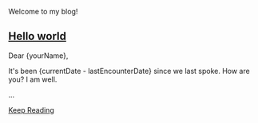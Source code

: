 <!--
template = post
title = Blog
-->

Welcome to my blog!

## [Hello world](2014-3-5.html)

Dear {yourName},

It's been {currentDate - lastEncounterDate} since we last spoke. How are you? I am well.

...

[Keep Reading](2014-3-5.html)

